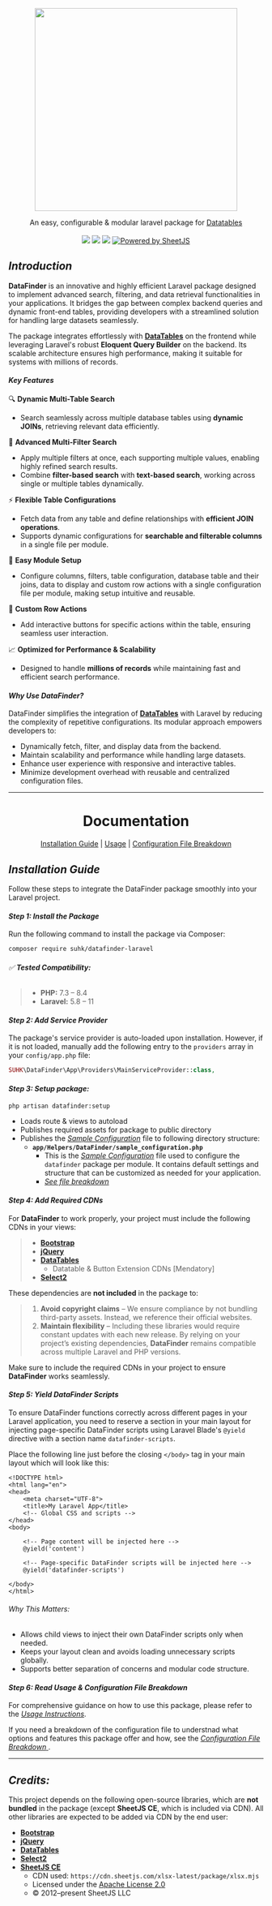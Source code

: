 
<p align="center">
<img src="https://suhk.me/assets/images/datafinder-full-logo-lg.png" width="400">
</p>
<p align="center">
An easy, configurable & modular laravel package for <a href="https://datatables.net/">Datatables</a>
<br><br>

<img src="https://img.shields.io/scrutinizer/quality/g/SyedUsamaHaiderKazmi/datafinder">

<img src="https://img.shields.io/scrutinizer/build/g/SyedUsamaHaiderKazmi/datafinder">

<img src="https://img.shields.io/github/license/SyedUsamaHaiderKazmi/datafinder.svg">
<a href="https://sheetjs.com/">
    <img src="https://img.shields.io/badge/Powered_by-SheetJS-blue?logo=javascript" alt="Powered by SheetJS">
</a>
</p>

## _Introduction_

**DataFinder** is an innovative and highly efficient Laravel package designed to implement advanced search, filtering, and data retrieval functionalities in your applications. It bridges the gap between complex backend queries and dynamic front-end tables, providing developers with a streamlined solution for handling large datasets seamlessly.

The package integrates effortlessly with **[DataTables](https://datatables.net/)** on the frontend while leveraging Laravel's robust **Eloquent Query Builder** on the backend. Its scalable architecture ensures high performance, making it suitable for systems with millions of records.

#### **_Key Features_**

🔍 **Dynamic Multi-Table Search**

- Search seamlessly across multiple database tables using **dynamic JOINs**, retrieving relevant data efficiently.  

🔎 **Advanced Multi-Filter Search**

- Apply multiple filters at once, each supporting multiple values, enabling highly refined search results.  
- Combine **filter-based search** with **text-based search**, working across single or multiple tables dynamically.  

⚡ **Flexible Table Configurations**

- Fetch data from any table and define relationships with **efficient JOIN operations**.  
- Supports dynamic configurations for **searchable and filterable columns** in a single file per module.  

🚀 **Easy Module Setup**

- Configure columns, filters, table configuration, database table and their joins, data to display and custom row actions with a single configuration file per module, making setup intuitive and reusable.  

🎯 **Custom Row Actions**

- Add interactive buttons for specific actions within the table, ensuring seamless user interaction.  

📈 **Optimized for Performance & Scalability**

- Designed to handle **millions of records** while maintaining fast and efficient search performance.


#### **_Why Use DataFinder?_**
DataFinder simplifies the integration of **[DataTables](https://datatables.net/)** with Laravel by reducing the complexity of repetitive configurations. Its modular approach empowers developers to:

- Dynamically fetch, filter, and display data from the backend.
- Maintain scalability and performance while handling large datasets.
- Enhance user experience with responsive and interactive tables.
- Minimize development overhead with reusable and centralized configuration files.


<hr>
<center>
    <h1>Documentation</h1>
    <a href="#installation-guide">Installation Guide</a>
    |
    <a href="documentation/Usage.md">Usage</a>
    |
    <a href="documentation/ConfigurationFileBreakdown.md">Configuration File Breakdown</a>
</center>

## _Installation Guide_

Follow these steps to integrate the DataFinder package smoothly into your Laravel project.


#### _Step 1: Install the Package_

Run the following command to install the package via Composer:

```bash
composer require suhk/datafinder-laravel
```

###### ✅ **Tested Compatibility:**

> - **PHP:** 7.3 – 8.4
> - **Laravel:** 5.8 – 11
 

#### _Step 2: Add Service Provider_

The package's service provider is auto-loaded upon installation. However, if it is not loaded, manually add the following entry to the `providers` array in your `config/app.php` file:

```php
SUHK\DataFinder\App\Providers\MainServiceProvider::class,
```

#### _Step 3: Setup package:_

```bash
php artisan datafinder:setup
```

- Loads route & views to autoload
- Publishes required assets for package to public directory
- Publishes the [_Sample Configuration_](src/config/filter_configurations.php) file to following directory structure:
    - **`app/Helpers/DataFinder/sample_configuration.php`** 
        - This is the [_Sample Configuration_](src/config/filter_configurations.php) file used to configure the `datafinder` package per module. It contains default settings and structure that can be customized as needed for your application.
        - [_See file breakdown_ ](documentation/ConfigurationFileBreakdown.md)


#### _Step 4: Add Required CDNs_


For **DataFinder** to work properly, your project must include the following CDNs in your views:

>- **[Bootstrap](https://getbootstrap.com/)**
>- **[jQuery](https://jquery.com/)**
>- **[DataTables](https://cdn.datatables.net/)**
>   - Datatable & Button Extension CDNs [Mendatory]
>- **[Select2](https://select2.org/)**

These dependencies are **not included** in the package to:  

>1. **Avoid copyright claims** – We ensure compliance by not bundling third-party assets. Instead, we reference their official websites.
>2. **Maintain flexibility** – Including these libraries would require constant updates with each new release. By relying on your project’s existing dependencies, **DataFinder** remains compatible across multiple Laravel and PHP versions.  

Make sure to include the required CDNs in your project to ensure **DataFinder** works seamlessly. 

#### _Step 5: Yield DataFinder Scripts_
To ensure DataFinder functions correctly across different pages in your Laravel application, you need to reserve a section in your main layout for injecting page-specific DataFinder scripts using Laravel Blade's `@yield` directive with a section name `datafinder-scripts`.

Place the following line just before the closing `</body>` tag in your main layout which will look like this:

```blade
<!DOCTYPE html>
<html lang="en">
<head>
    <meta charset="UTF-8">
    <title>My Laravel App</title>
    <!-- Global CSS and scripts -->
</head>
<body>

    <!-- Page content will be injected here -->
    @yield('content')

    <!-- Page-specific DataFinder scripts will be injected here -->
    @yield('datafinder-scripts')

</body>
</html>
```
###### Why This Matters:
- Allows child views to inject their own DataFinder scripts only when needed.
- Keeps your layout clean and avoids loading unnecessary scripts globally.
- Supports better separation of concerns and modular code structure.


#### _Step 6: Read Usage & Configuration File Breakdown_


For comprehensive guidance on how to use this package, please refer to the [_Usage Instructions_](documentation/Usage.md). 

If you need a breakdown of the configuration file to understnad what options and features this package offer and how, see the [_Configuration File Breakdown_ ](documentation/ConfigurationFileBreakdown.md).

---

## _Credits:_

This project depends on the following open-source libraries, which are **not bundled** in the package (except **SheetJS CE**, which is included via CDN). All other libraries are expected to be added via CDN by the end user:

- **[Bootstrap](https://getbootstrap.com/)**
- **[jQuery](https://jquery.com/)**
- **[DataTables](https://datatables.net/)**
- **[Select2](https://select2.org/)**
- **[SheetJS CE](https://docs.sheetjs.com/)**
    - CDN used: `https://cdn.sheetjs.com/xlsx-latest/package/xlsx.mjs`
    - Licensed under the [Apache License 2.0](http://www.apache.org/licenses/LICENSE-2.0)
    - © 2012–present SheetJS LLC

